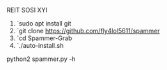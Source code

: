 REIT SOSI XYI
1. `sudo apt install git
2. `git clone https://github.com/fly4lol5611/spammer
3. `cd Spammer-Grab
4. `./auto-install.sh


python2 spammer.py -h

